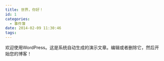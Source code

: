 ```yaml
---
title: 世界，你好！
id: 1
categories:
  - 事件簿
date: 2014-02-09 11:30:46
tags:
---
```


欢迎使用WordPress。这是系统自动生成的演示文章。编辑或者删除它，然后开始您的博客！